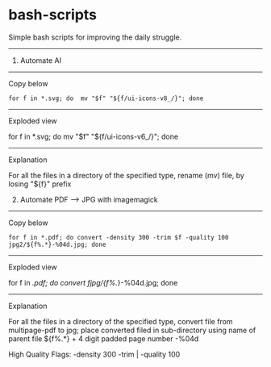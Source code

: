 # bash-scripts
Simple bash scripts for improving the daily struggle.

---


1. Automate AI

---
	
Copy below

	for f in *.svg; do  mv "$f" "${f/ui-icons-v8_/}"; done

---


Exploded view

for f in *.svg;
	do  mv "$f" "${f/ui-icons-v6_/}";
done

---

Explanation

For all the files in a directory of the specified type, rename (mv) file, by losing "${f}" prefix


2. Automate PDF --> JPG with imagemagick

---
	
Copy below

	for f in *.pdf; do convert -density 300 -trim $f -quality 100 jpg2/${f%.*}-%04d.jpg; done

---


Exploded view

for f in *.pdf;
	do convert $f jpg/${f%.*}-%04d.jpg;
done

---

Explanation

For all the files in a directory of the specified type, convert file from multipage-pdf to jpg; place converted filed in sub-directory <jpg/> using name of parent file ${f%.*} + 4 digit padded page number -%04d

High Quality Flags: -density 300 -trim | -quality 100